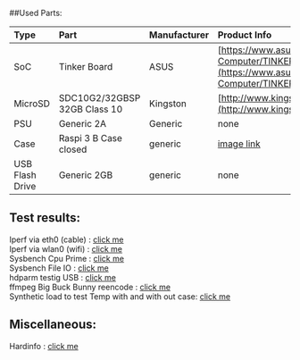 ##Used Parts: 

| Type | Part | Manufacturer | Product Info |
| :---- | :---- | :------------ | :------------ |
| SoC | Tinker Board | ASUS | [https://www.asus.com/uk/Single-board-Computer/TINKER-BOARD/](https://www.asus.com/uk/Single-board-Computer/TINKER-BOARD/) | 
| MicroSD | SDC10G2/32GBSP 32GB Class 10 | Kingston | [http://www.kingston.com/datasheets/sdc10g2_us.pdf](http://www.kingston.com/datasheets/sdc10g2_us.pdf) | 
| PSU | Generic 2A | Generic | none | 
| Case | Raspi 3 B Case closed | generic | [image link](/images/raspi-case.jpg) | 
| USB Flash Drive | Generic 2GB | generic | none |

## Test results: 

Iperf via eth0 (cable) : [click me](/results/iperf3-eth0.md)  
Iperf via wlan0 (wifi) : [click me](/results/iperf3-wlan0.md)  
Sysbench Cpu Prime : [click me](/results/sysbench-cpu-prime.txt)  
Sysbench File IO : [click me](/results/sysbench-fileio.txt)  
hdparm testig USB : [click me](/results/hdparm.txt)  
ffmpeg Big Buck Bunny reencode : [click me](/results/ffmpeg.md)  
Synthetic load to test Temp with and with out case: [click me](/results/temp.md)

## Miscellaneous: 

Hardinfo : [click me](/results/hardinfo.txt)  